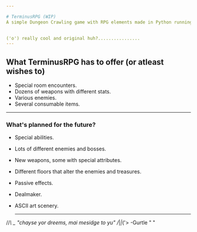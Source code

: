 ```yaml
---

# TerminusRPG (WIP)
A simple Dungeon Crawling game with RPG elements made in Python running in your terminal.

 
('o') really cool and original huh?................ 
---
```


## What TerminusRPG has to offer (or atleast wishes to)
  - Special room encounters.
  - Dozens of weapons with different stats.
  - Various enemies.
  - Several consumable items.

---

### What's planned for the future?
  - Special abilities.
  - Lots of different enemies and bosses.
  - New weapons, some with special attributes.
  - Different floors that alter the enemies and treasures.
  - Passive effects.
  - Dealmaker.
  - ASCII art scenery.








    ___
   //_\\ _  "chayse yor dreems, mai mesidge to yu"
  /_|_|_('>                                     -Gurtle
   "   "